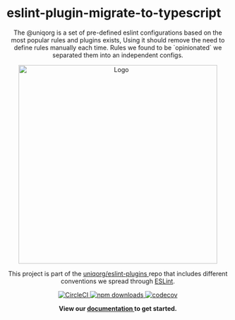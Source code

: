 # eslint-plugin-migrate-to-typescript

<p align="center" style="text-align: center;">
  The @uniqorg is a set of pre-defined eslint configurations based on the most popular rules and plugins exists,
  Using it should remove the need to define rules manually each time. Rules we found to be `opinionated` we separated them into an independent configs.
</p>

<p align="center">
<img src="https://github.com/uniqorg/eslint-plugins/blob/main/assets/eslint-logo.svg" alt="Logo" width="450"></p>
</p>

<p align="center">
This project is part of the
<a href="https://github.com/uniqorg/eslint-plugins">
uniqorg/eslint-plugins
</a> repo that includes different conventions we spread through <a href="https://eslint.org/">ESLint</a>.

</p>

<p align="center">
  <a href="https://app.circleci.com/pipelines/github/uniqorg/eslint-plugins?branch=main" target="_blank">
    <img src="https://img.shields.io/circleci/build/github/uniqorg/eslint-plugins/main" alt="CircleCI" />
  </a>
  <a href="https://www.npmjs.com/package/eslint-plugin-migrate-to-typescript" target="_blank">
    <img src="https://img.shields.io/npm/dm/eslint-plugin-migrate-to-typescript" alt="npm downloads" />
  </a>
  <a href="https://codecov.io/gh/uniqorg/eslint-plugins">
    <img src="https://codecov.io/gh/uniqorg/eslint-plugins/branch/main/graph/badge.svg?token=R2J9M4Q2RA" alt="codecov" />
  </a>
</p>

<p align="center">
  <b>
  View our
  <a href="https://uniqorg.github.io/eslint-plugins">
    documentation
  </a>
  to get started.
  </b>
</p>
